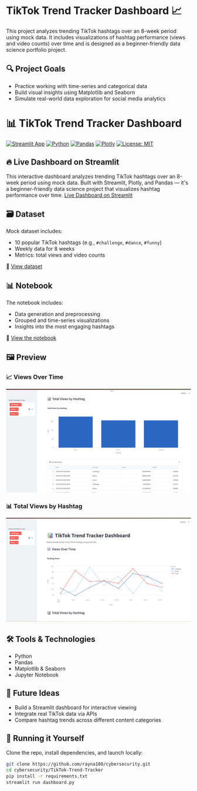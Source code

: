# TikTok Trend Tracker Dashboard 📈

This project analyzes trending TikTok hashtags over an 8-week period using mock data. It includes visualizations of hashtag performance (views and video counts) over time and is designed as a beginner-friendly data science portfolio project.

## 🔍 Project Goals

- Practice working with time-series and categorical data
- Build visual insights using Matplotlib and Seaborn
- Simulate real-world data exploration for social media analytics

# 📊 TikTok Trend Tracker Dashboard

[![Streamlit App](https://img.shields.io/badge/Live%20Demo-Streamlit-blue?logo=streamlit)](https://tiktok-trend-tracker-aevtmbojcazffktbdypmxj.streamlit.app/)
[![Python](https://img.shields.io/badge/Python-3.11-blue?logo=python)](https://www.python.org/)
[![Pandas](https://img.shields.io/badge/Powered%20By-Pandas-orange?logo=pandas)](https://pandas.pydata.org/)
[![Plotly](https://img.shields.io/badge/Charts-Plotly-9cf?logo=plotly)](https://plotly.com/)
[![License: MIT](https://img.shields.io/badge/License-MIT-yellow.svg)](https://opensource.org/licenses/MIT)

## 🔥 Live Dashboard on Streamlit

This interactive dashboard analyzes trending TikTok hashtags over an 8-week period using mock data. Built with Streamlit, Plotly, and Pandas — it's a beginner-friendly data science project that visualizes hashtag performance over time.
[Live Dashboard on Streamlit](https://tiktok-trend-tracker-aevtmbojcazffktbdypmxj.streamlit.app/)

## 🗃️ Dataset

Mock dataset includes:
- 10 popular TikTok hashtags (e.g., `#challenge`, `#dance`, `#funny`)
- Weekly data for 8 weeks
- Metrics: total views and video counts

📁 [View dataset](data/tiktok_trend_mock_data.csv)

## 📊 Notebook

The notebook includes:
- Data generation and preprocessing
- Grouped and time-series visualizations
- Insights into the most engaging hashtags

📓 [View the notebook](data/explore_trends.ipynb)

## 🖼️ Preview

### 📈 Views Over Time
![Views Over Time](./data/viewsovertime.png)

### 📊 Total Views by Hashtag
![Total Views by Hashtag](./data/totalviewsbyhashtag.png)

## 🛠️ Tools & Technologies

- Python
- Pandas
- Matplotlib & Seaborn
- Jupyter Notebook

## 🚀 Future Ideas

- Build a Streamlit dashboard for interactive viewing
- Integrate real TikTok data via APIs
- Compare hashtag trends across different content categories

## 🚀 Running it Yourself

Clone the repo, install dependencies, and launch locally:

```bash
git clone https://github.com/rayna180/cybersecurity.git
cd cybersecurity/TikTok-Trend-Tracker
pip install -r requirements.txt
streamlit run dashboard.py

